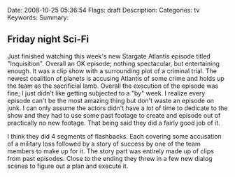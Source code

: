 Date: 2008-10-25 05:36:54
Flags: draft
Description:
Categories: tv
Keywords:
Summary:

## Friday night Sci-Fi

Just finished watching this week's new Stargate Atlantis episode titled "Inquisition".  Overall an OK episode; nothing spectacular, but entertaining enough.  It was a clip show with a surrounding plot of a criminal trial.  The newest coalition of planets is accusing Atlantis of some crime and holds up the team as the sacrificial lamb.  Overall the execution of the episode was fine; I just didn't like getting subjected to a "by" week.  I realize every episode can't be the most amazing thing but don't waste an episode on junk.  I can only assume the actors didn't have a lot of time to dedicate to the show and they had to use some past footage to create and episode out of practically no new footage.  That being said they did a fairly good job of it.

I think they did 4 segments of flashbacks.  Each covering some accusation of a military loss followed by a story of success by one of the team members to make up for it.  The story part was entirely made up of clips from past episodes.  Close to the ending they threw in a few new dialog scenes to figure out a plan and execute it.
